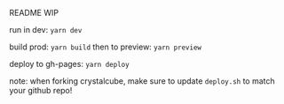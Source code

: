README WIP

run in dev: `yarn dev`

build prod: `yarn build`
then to preview: `yarn preview`

deploy to gh-pages: `yarn deploy`

note: when forking crystalcube, make sure to update `deploy.sh` to match your github repo!
